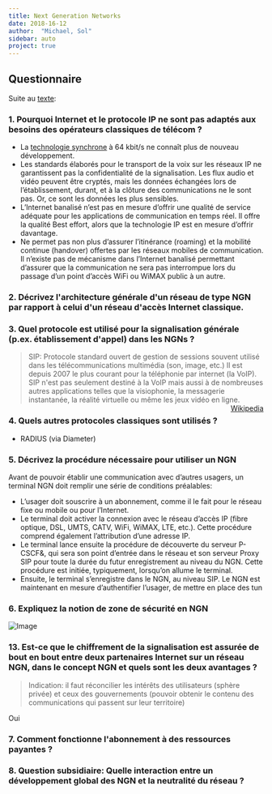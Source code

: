 ```yaml
---
title: Next Generation Networks
date: 2018-16-12
author:  "Michael, Sol"
sidebar: auto
project: true
---
```


## Questionnaire

Suite au [texte](https://ssl.horus.ch/~schaefer/pub/HEArc/NextGenerationNetworks/fi-8-10-pages-5-a-9.pdf):

### 1. Pourquoi Internet et le protocole IP ne sont pas adaptés aux besoins des opérateurs classiques de télécom ?

* La [technologie synchrone](https://fr.wikipedia.org/wiki/Hi%C3%A9rarchie_num%C3%A9rique_pl%C3%A9siochrone) à 64 kbit/s ne connaît plus de nouveau développement. 
* Les standards élaborés pour le transport de la voix sur les réseaux IP ne garantissent pas la confidentialité de la signalisation. Les flux audio et vidéo peuvent être cryptés, mais les données échangées lors de l’établissement, durant, et à la clôture des communications ne le sont pas. Or, ce sont les données les plus sensibles.
* L’Internet banalisé n’est pas en mesure d’offrir une qualité de service adéquate pour les applications de communication en temps réel. Il offre la qualité Best effort, alors que la technologie IP est en mesure d’offrir davantage. 
* Ne permet pas non plus d’assurer l’itinérance (roaming)
et la mobilité continue (handover) offertes par les réseaux mobiles de communication. Il n’existe pas de mécanisme dans l’Internet banalisé permettant d’assurer que la communication ne sera pas interrompue lors du passage d’un point d’accès WiFi ou WiMAX public à un autre. 


### 2. Décrivez l'architecture générale d'un réseau de type NGN par rapport à celui d'un réseau d'accès Internet classique.



<Col proportions="6/6" vAlign="20">
<template slot="left">


<Media
    src="https://i.imgur.com/qT3jtIV.png"
    caption="architecture globale des réseaux NGN"
    center="true"
/>

</template>
<template slot="right">

Les réseaux de prochaine génération présentent une **structure horizontale**, séparant de manière conséquente **l’accès** (fibre optique, DSL, UMTS, CATV, WiFi WiMAX, LTE, etc.), le **transport**, la **signalisation** et les serveurs **d’applications** Contrairement aux réseaux actuels qui ont été construits indépendanmment les un des autres.

</template>
</Col>

### 3. Quel protocole est utilisé pour la signalisation générale (p.ex. établissement d'appel) dans les NGNs ?

><Def def="Session Initiation Protocol">SIP</Def>: Protocole standard ouvert de gestion de sessions souvent utilisé dans les télécommunications multimédia (son, image, etc.) Il est depuis 2007 le plus courant pour la téléphonie par internet (la VoIP). SIP n'est pas seulement destiné à la VoIP mais aussi à de nombreuses autres applications telles que la visiophonie, la messagerie instantanée, la réalité virtuelle ou même les jeux vidéo en ligne.
> <span style="float: right"><a href="https://fr.wikipedia.org/wiki/Session_Initiation_Protocol">Wikipedia</a></span>

### 4. Quels autres protocoles classiques sont utilisés ?

* RADIUS (via <Def def="il assure l’échange des informations relatives aux souscriptions des usagers">Diameter</Def>)

### 5. Décrivez la procédure nécessaire pour utiliser un NGN

Avant de pouvoir établir une communication avec d’autres usagers,
un terminal NGN doit remplir une série de conditions préalables:

* L’usager doit souscrire à un abonnement, comme il le fait pour le réseau fixe ou mobile ou pour l’Internet.
* Le terminal doit activer la connexion avec le réseau d’accès IP (fibre optique, DSL, UMTS, CATV, WiFi, WiMAX, LTE, etc.). Cette procédure comprend également l’attribution d’une adresse IP.
* Le terminal lance ensuite la procédure de découverte du serveur P-CSCF&, qui sera son point d’entrée dans le réseau et son serveur Proxy SIP pour toute la durée du futur enregistrement au niveau du NGN. Cette procédure est initiée, typiquement, lorsqu’on allume le terminal.
* Ensuite, le terminal s’enregistre dans le NGN, au niveau SIP. Le NGN est maintenant en mesure d’authentifier l’usager, de mettre en place des tun

### 6. Expliquez la notion de zone de sécurité en NGN

![Image](https://i.imgur.com/xZnFL8A.png)

### 13. Est-ce que le chiffrement de la signalisation est assurée de bout en bout entre deux partenaires Internet sur un réseau NGN, dans le concept NGN et quels sont les deux avantages ?

>Indication: il faut réconcilier les intérêts des utilisateurs (sphère privée) et ceux des gouvernements (pouvoir obtenir le contenu des communications qui passent sur leur territoire)

Oui


### 7. Comment fonctionne l'abonnement à des ressources payantes ?


### 8. Question subsidiaire: Quelle interaction entre un développement global des NGN et la neutralité du réseau ?